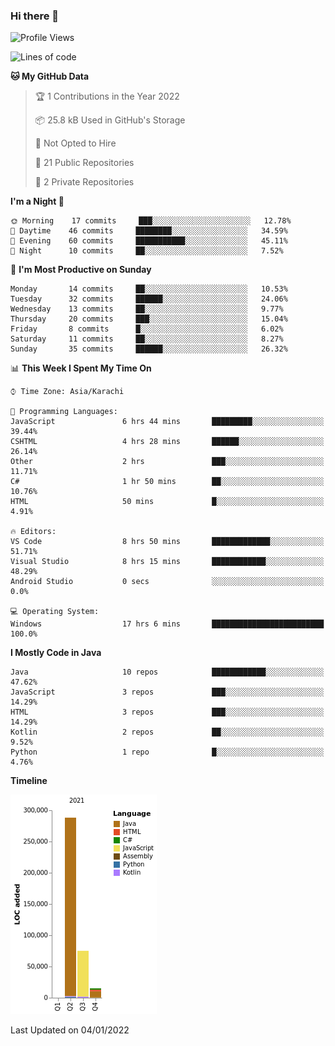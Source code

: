 ### Hi there 👋

<!--
**BilalJaved15/BilalJaved15** is a ✨ _special_ ✨ repository because its `README.md` (this file) appears on your GitHub profile.

Here are some ideas to get you started:

- 🔭 I’m currently working on ...
- 🌱 I’m currently learning ...
- 👯 I’m looking to collaborate on ...
- 🤔 I’m looking for help with ...
- 💬 Ask me about ...
- 📫 How to reach me: ...
- 😄 Pronouns: ...
- ⚡ Fun fact: ...
-->

<!--START_SECTION:waka-->
![Profile Views](http://img.shields.io/badge/Profile%20Views-1-blue)

![Lines of code](https://img.shields.io/badge/From%20Hello%20World%20I%27ve%20Written-378%20Thousand%20lines%20of%20code-blue)

**🐱 My GitHub Data** 

> 🏆 1 Contributions in the Year 2022
 > 
> 📦 25.8 kB Used in GitHub's Storage 
 > 
> 🚫 Not Opted to Hire
 > 
> 📜 21 Public Repositories 
 > 
> 🔑 2 Private Repositories  
 > 
**I'm a Night 🦉** 

```text
🌞 Morning    17 commits     ███░░░░░░░░░░░░░░░░░░░░░░   12.78% 
🌆 Daytime    46 commits     ████████░░░░░░░░░░░░░░░░░   34.59% 
🌃 Evening    60 commits     ███████████░░░░░░░░░░░░░░   45.11% 
🌙 Night      10 commits     ██░░░░░░░░░░░░░░░░░░░░░░░   7.52%

```
📅 **I'm Most Productive on Sunday** 

```text
Monday       14 commits     ██░░░░░░░░░░░░░░░░░░░░░░░   10.53% 
Tuesday      32 commits     ██████░░░░░░░░░░░░░░░░░░░   24.06% 
Wednesday    13 commits     ██░░░░░░░░░░░░░░░░░░░░░░░   9.77% 
Thursday     20 commits     ███░░░░░░░░░░░░░░░░░░░░░░   15.04% 
Friday       8 commits      █░░░░░░░░░░░░░░░░░░░░░░░░   6.02% 
Saturday     11 commits     ██░░░░░░░░░░░░░░░░░░░░░░░   8.27% 
Sunday       35 commits     ██████░░░░░░░░░░░░░░░░░░░   26.32%

```


📊 **This Week I Spent My Time On** 

```text
⌚︎ Time Zone: Asia/Karachi

💬 Programming Languages: 
JavaScript               6 hrs 44 mins       █████████░░░░░░░░░░░░░░░░   39.44% 
CSHTML                   4 hrs 28 mins       ██████░░░░░░░░░░░░░░░░░░░   26.14% 
Other                    2 hrs               ███░░░░░░░░░░░░░░░░░░░░░░   11.71% 
C#                       1 hr 50 mins        ██░░░░░░░░░░░░░░░░░░░░░░░   10.76% 
HTML                     50 mins             █░░░░░░░░░░░░░░░░░░░░░░░░   4.91%

🔥 Editors: 
VS Code                  8 hrs 50 mins       █████████████░░░░░░░░░░░░   51.71% 
Visual Studio            8 hrs 15 mins       ████████████░░░░░░░░░░░░░   48.29% 
Android Studio           0 secs              ░░░░░░░░░░░░░░░░░░░░░░░░░   0.0%

💻 Operating System: 
Windows                  17 hrs 6 mins       █████████████████████████   100.0%

```

**I Mostly Code in Java** 

```text
Java                     10 repos            ████████████░░░░░░░░░░░░░   47.62% 
JavaScript               3 repos             ███░░░░░░░░░░░░░░░░░░░░░░   14.29% 
HTML                     3 repos             ███░░░░░░░░░░░░░░░░░░░░░░   14.29% 
Kotlin                   2 repos             ██░░░░░░░░░░░░░░░░░░░░░░░   9.52% 
Python                   1 repo              █░░░░░░░░░░░░░░░░░░░░░░░░   4.76%

```


**Timeline**

![Chart not found](https://raw.githubusercontent.com/BilalJaved15/BilalJaved15/main/charts/bar_graph.png) 


 Last Updated on 04/01/2022
<!--END_SECTION:waka-->
